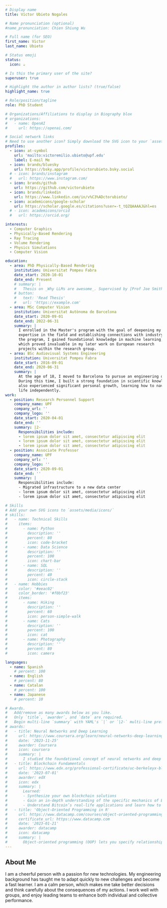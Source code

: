```yaml
---
# Display name
title: Víctor Ubieto Nogales

# Name pronunciation (optional)
#name_pronunciation: Chien Shiung Wu

# Full name (for SEO)
first_name: Victor
last_name: Ubieto

# Status emoji
status:
  icon: ☕️

# Is this the primary user of the site?
superuser: true

# Highlight the author in author lists? (true/false)
highlight_name: true

# Role/position/tagline
role: PhD Student

# Organizations/Affiliations to display in Biography blox
# organizations:
#   - name: OpenAI
#     url: https://openai.com/

# Social network links
# Need to use another icon? Simply download the SVG icon to your `assets/media/icons/` folder.
profiles:
  - icon: at-symbol
    url: 'mailto:victoremilio.ubieto@upf.edu'
    label: E-mail Me
  - icon: brands/bluesky
    url: https://bsky.app/profile/victorubieto.bsky.social
  # - icon: brands/instagram
  #   url: https://www.instagram.com/
  - icon: brands/github
    url: https://github.com/victorubieto
  - icon: brands/linkedin
    url: https://www.linkedin.com/in/v%C3%ADctorubieto/
  - icon: academicons/google-scholar
    url: https://scholar.google.es/citations?user=-t_tQZQAAAAJ&hl=es
  # - icon: academicons/orcid
  #   url: https://orcid.org/

interests:
  - Computer Graphics
  - Physically-Based Rendering
  - Ray Tracing
  - Volume Rendering
  - Physics Simulations
  - Computer Vision

education:
  - area: PhD Physically-Based Rendering
    institution: Universitat Pompeu Fabra
    date_start: 2020-10-01
    date_end: Present
    # summary: |
    #   Thesis on _Why LLMs are awesome_. Supervised by [Prof Joe Smith](https://example.com). Presented papers at 5 IEEE conferences with the contributions being published in 2 Springer journals.
    # button:
    #   text: 'Read Thesis'
    #   url: 'https://example.com'
  - area: MSc Computer Vision
    institution: Universitat Autònoma de Barcelona
    date_start: 2020-09-01
    date_end: 2022-06-31
    summary: |
      I enrolled in the Master's program with the goal of deepening my
      expertise in the field and establishing connections with industry. During
      the program, I gained foundational knowledge in machine learning,
      which proved invaluable in my later work on European research
      projects within the research group.
  - area: BSc Audiovisual Systems Engineering
    institution: Universitat Pompeu Fabra
    date_start: 2016-09-01
    date_end: 2020-06-31
    summary: |
      At the age of 18, I moved to Barcelona to pursue an engineering degree.
      During this time, I built a strong foundation in scientific knowledge and
      also experienced significant personal growth, learning how to navigate
      life independently.
work:
  - position: Research Personnel Support
    company_name: UPF
    company_url: ''
    company_logo: ''
    date_start: 2020-04-01
    date_end: ''
    summary: |2-
      Responsibilities include:
      - lorem ipsum dolor sit amet, consectetur adipiscing elit
      - lorem ipsum dolor sit amet, consectetur adipiscing elit
      - lorem ipsum dolor sit amet, consectetur adipiscing elit
  - position: Associate Professor
    company_name: UPF
    company_url: ''
    company_logo: ''
    date_start: 2020-09-01
    date_end: ''
    summary: |  
      Responsibilities include:
      - Migrated infrastructure to a new data center
      - lorem ipsum dolor sit amet, consectetur adipiscing elit
      - lorem ipsum dolor sit amet, consectetur adipiscing elit

# Skills
# Add your own SVG icons to `assets/media/icons/`
# skills:
#   - name: Technical Skills
#     items:
#       - name: Python
#         description: ''
#         percent: 80
#         icon: code-bracket
#       - name: Data Science
#         description: ''
#         percent: 100
#         icon: chart-bar
#       - name: SQL
#         description: ''
#         percent: 40
#         icon: circle-stack
#   - name: Hobbies
#     color: '#eeac02'
#     color_border: '#f0bf23'
#     items:
#       - name: Hiking
#         description: ''
#         percent: 60
#         icon: person-simple-walk
#       - name: Cats
#         description: ''
#         percent: 100
#         icon: cat
#       - name: Photography
#         description: ''
#         percent: 80
#         icon: camera

languages:
  - name: Spanish
    # percent: 100
  - name: English
    # percent: 80
  - name: Catalan
    # percent: 100
  - name: Japanese
    # percent: 10

# Awards.
#   Add/remove as many awards below as you like.
#   Only `title`, `awarder`, and `date` are required.
#   Begin multi-line `summary` with YAML's `|` or `|2-` multi-line prefix and indent 2 spaces below.
# awards:
#   - title: Neural Networks and Deep Learning
#     url: https://www.coursera.org/learn/neural-networks-deep-learning
#     date: '2023-11-25'
#     awarder: Coursera
#     icon: coursera
#     summary: |
#       I studied the foundational concept of neural networks and deep learning. By the end, I was familiar with the significant technological trends driving the rise of deep learning; build, train, and apply fully connected deep neural networks; implement efficient (vectorized) neural networks; identify key parameters in a neural network’s architecture; and apply deep learning to your own applications.
#   - title: Blockchain Fundamentals
#     url: https://www.edx.org/professional-certificate/uc-berkeleyx-blockchain-fundamentals
#     date: '2023-07-01'
#     awarder: edX
#     icon: edx
#     summary: |
#       Learned:
#       - Synthesize your own blockchain solutions
#       - Gain an in-depth understanding of the specific mechanics of Bitcoin
#       - Understand Bitcoin’s real-life applications and learn how to attack and destroy Bitcoin, Ethereum, smart contracts and Dapps, and alternatives to Bitcoin’s Proof-of-Work consensus algorithm
#   - title: 'Object-Oriented Programming in R'
#     url: https://www.datacamp.com/courses/object-oriented-programming-with-s3-and-r6-in-r
#     certificate_url: https://www.datacamp.com
#     date: '2023-01-21'
#     awarder: datacamp
#     icon: datacamp
#     summary: |
#       Object-oriented programming (OOP) lets you specify relationships between functions and the objects that they can act on, helping you manage complexity in your code. This is an intermediate level course, providing an introduction to OOP, using the S3 and R6 systems. S3 is a great day-to-day R programming tool that simplifies some of the functions that you write. R6 is especially useful for industry-specific analyses, working with web APIs, and building GUIs.
---
```


## About Me

I am a cheerful person with a passion for new technologies. My engineering background has taught me to adapt quickly to new challenges and become a fast learner. I am a calm person, which makes me take better decisions and think carefully about the consequences of my actions. I work well with groups, and enjoy leading teams to enhance both individual and collective performance.
